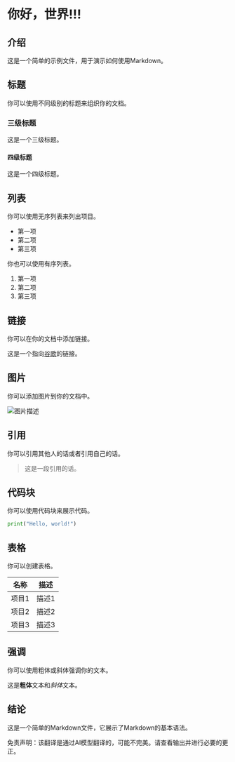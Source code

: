 # 你好，世界!!!

## 介绍
这是一个简单的示例文件，用于演示如何使用Markdown。

## 标题
你可以使用不同级别的标题来组织你的文档。

### 三级标题
这是一个三级标题。

#### 四级标题
这是一个四级标题。

## 列表
你可以使用无序列表来列出项目。

- 第一项
- 第二项
- 第三项

你也可以使用有序列表。

1. 第一项
2. 第二项
3. 第三项

## 链接
你可以在你的文档中添加链接。

这是一个指向[谷歌](https://www.google.com)的链接。

## 图片
你可以添加图片到你的文档中。

![图片描述](./translated_images/image.99a62e060d02cedec3f1777bfe3cdc3770b5ef3a123d045f325070a69ab69e3d.zh.jpg)

## 引用
你可以引用其他人的话或者引用自己的话。

> 这是一段引用的话。

## 代码块
你可以使用代码块来展示代码。

```python
print("Hello, world!")
```

## 表格
你可以创建表格。

| 名称 | 描述 |
| --- | --- |
| 项目1 | 描述1 |
| 项目2 | 描述2 |
| 项目3 | 描述3 |

## 强调
你可以使用粗体或斜体强调你的文本。

这是**粗体**文本和*斜体*文本。

## 结论
这是一个简单的Markdown文件，它展示了Markdown的基本语法。


免责声明：该翻译是通过AI模型翻译的，可能不完美。请查看输出并进行必要的更正。